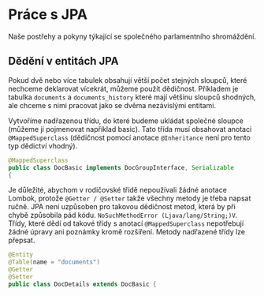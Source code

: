 # Práce s JPA

Naše postřehy a pokyny týkající se společného parlamentního shromáždění.

<!-- @import "[TOC]" {cmd="toc" depthFrom=1 depthTo=6 orderedList=false} -->

## Dědění v entitách JPA

Pokud dvě nebo více tabulek obsahují větší počet stejných sloupců, které nechceme deklarovat vícekrát, můžeme použít dědičnost. Příkladem je tabulka `documents` a `documents_history` které mají většinu sloupců shodných, ale chceme s nimi pracovat jako se dvěma nezávislými entitami.

Vytvoříme nadřazenou třídu, do které budeme ukládat společné sloupce (můžeme ji pojmenovat například basic). Tato třída musí obsahovat anotaci `@MappedSuperclass` (dědičnost pomocí anotace `@Inheritance` není pro tento typ dědictví vhodný).

```java
@MappedSuperclass
public class DocBasic implements DocGroupInterface, Serializable
{
```

Je důležité, abychom v rodičovské třídě nepoužívali žádné anotace Lombok, protože `@Getter / @Setter` takže všechny metody je třeba napsat ručně. JPA není uzpůsoben pro takovou dědičnost metod, která by při chybě způsobila pád kódu. `NoSuchMethodError (Ljava/lang/String;)V`. Třídy, které dědí od takové třídy s anotací `@MappedSuperclass` nepotřebují žádné úpravy ani poznámky kromě rozšíření. Metody nadřazené třídy lze přepsat.

```java
@Entity
@Table(name = "documents")
@Getter
@Setter
public class DocDetails extends DocBasic {
```
